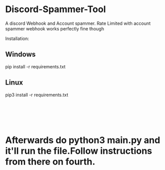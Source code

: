 # Discord-Spammer-Tool

A discord Webhook and Account spammer. Rate Limited with account spammer webhook works perfectly fine though

Installation:

<h2>Windows</h2>

pip install -r requirements.txt

<h2>Linux</h2>

pip3 install -r requirements.txt

<h1>ㅤ<h1>

Afterwards do python3 main.py and it'll run the file.Follow instructions from there on fourth. 
